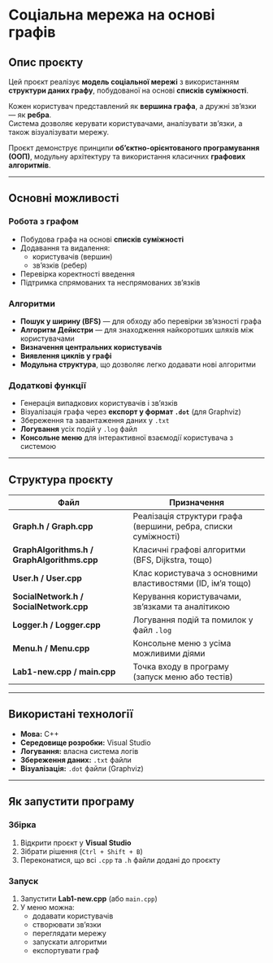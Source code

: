 #  Соціальна мережа на основі графів

##  Опис проєкту
Цей проєкт реалізує **модель соціальної мережі** з використанням **структури даних графу**, побудованої на основі **списків суміжності**.  

Кожен користувач представлений як **вершина графа**, а дружні зв’язки — як **ребра**.  
Система дозволяє керувати користувачами, аналізувати зв’язки, а також візуалізувати мережу.

Проєкт демонструє принципи **об’єктно-орієнтованого програмування (ООП)**, модульну архітектуру та використання класичних **графових алгоритмів**.

---

##  Основні можливості

###  Робота з графом
- Побудова графа на основі **списків суміжності**  
- Додавання та видалення:
  - користувачів (вершин)  
  - зв’язків (ребер)  
- Перевірка коректності введення  
- Підтримка спрямованих та неспрямованих зв’язків  

###  Алгоритми
- **Пошук у ширину (BFS)** — для обходу або перевірки зв’язності графа  
- **Алгоритм Дейкстри** — для знаходження найкоротших шляхів між користувачами  
- **Визначення центральних користувачів**  
- **Виявлення циклів у графі**  
- **Модульна структура**, що дозволяє легко додавати нові алгоритми  

###  Додаткові функції
- Генерація випадкових користувачів і зв’язків  
- Візуалізація графа через **експорт у формат `.dot`** (для Graphviz)  
- Збереження та завантаження даних у `.txt`  
- **Логування** усіх подій у `.log` файл  
- **Консольне меню** для інтерактивної взаємодії користувача з системою  

---

##  Структура проєкту

| Файл | Призначення |
|------|--------------|
| **Graph.h / Graph.cpp** | Реалізація структури графа (вершини, ребра, списки суміжності) |
| **GraphAlgorithms.h / GraphAlgorithms.cpp** | Класичні графові алгоритми (BFS, Dijkstra, тощо) |
| **User.h / User.cpp** | Клас користувача з основними властивостями (ID, ім’я тощо) |
| **SocialNetwork.h / SocialNetwork.cpp** | Керування користувачами, зв’язками та аналітикою |
| **Logger.h / Logger.cpp** | Логування подій та помилок у файл `.log` |
| **Menu.h / Menu.cpp** | Консольне меню з усіма можливими діями |
| **Lab1-new.cpp / main.cpp** | Точка входу в програму (запуск меню або тестів) |

---

##  Використані технології
- **Мова:** C++  
- **Середовище розробки:** Visual Studio  
- **Логування:** власна система логів  
- **Збереження даних:** `.txt` файли  
- **Візуалізація:** `.dot` файли (Graphviz)  

---

##  Як запустити програму

###  Збірка
1. Відкрити проєкт у **Visual Studio**  
2. Зібрати рішення (`Ctrl + Shift + B`)  
3. Переконатися, що всі `.cpp` та `.h` файли додані до проєкту  

###  Запуск
1. Запустити **Lab1-new.cpp** (або `main.cpp`)  
2. У меню можна:
   - додавати користувачів  
   - створювати зв’язки  
   - переглядати мережу  
   - запускати алгоритми  
   - експортувати граф  


